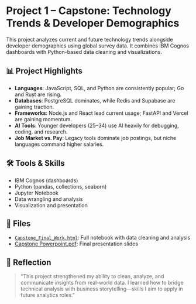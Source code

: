# Project 1 – Capstone: Technology Trends & Developer Demographics

This project analyzes current and future technology trends alongside developer demographics using global survey data. It combines IBM Cognos dashboards with Python-based data cleaning and visualizations.

## 📊 Project Highlights

- **Languages**: JavaScript, SQL, and Python are consistently popular; Go and Rust are rising.
- **Databases**: PostgreSQL dominates, while Redis and Supabase are gaining traction.
- **Frameworks**: Node.js and React lead current usage; FastAPI and Vercel are gaining momentum.
- **AI Tools**: Younger developers (25–34) use AI heavily for debugging, coding, and research.
- **Job Market vs. Pay**: Legacy tools dominate job postings, but niche languages command higher salaries.

## 🛠️ Tools & Skills

- IBM Cognos (dashboards)
- Python (pandas, collections, seaborn)
- Jupyter Notebook
- Data wrangling and analysis
- Visualization and presentation

## 📂 Files

- [`Capstone_Final_Work.html`](Capstone_Final_Work.html): Full notebook with data cleaning and analysis
- [Capstone Powerpoint.pdf](Capstone%20Powerpoint.pdf): Final presentation slides


## 📌 Reflection

> "This project strengthened my ability to clean, analyze, and communicate insights from real-world data. I learned how to bridge technical analysis with business storytelling—skills I aim to apply in future analytics roles."
